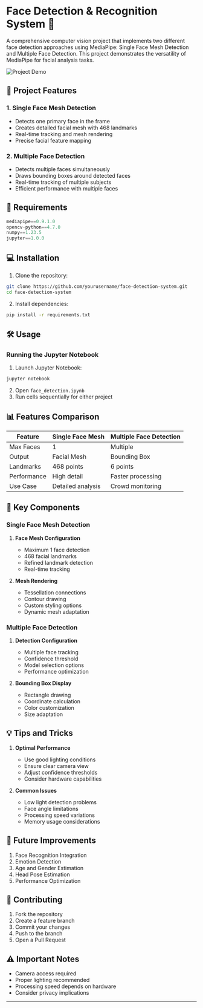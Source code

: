 # Face Detection & Recognition System 👤

A comprehensive computer vision project that implements two different face detection approaches using MediaPipe: Single Face Mesh Detection and Multiple Face Detection. This project demonstrates the versatility of MediaPipe for facial analysis tasks.

![Project Demo](https://raw.githubusercontent.com/username/repo/main/assets/face-detection-demo.png)

## 🎯 Project Features

### 1. Single Face Mesh Detection
- Detects one primary face in the frame
- Creates detailed facial mesh with 468 landmarks
- Real-time tracking and mesh rendering
- Precise facial feature mapping

### 2. Multiple Face Detection
- Detects multiple faces simultaneously
- Draws bounding boxes around detected faces
- Real-time tracking of multiple subjects
- Efficient performance with multiple faces

## 🚀 Requirements

```python
mediapipe==0.9.1.0
opencv-python==4.7.0
numpy==1.23.5
jupyter==1.0.0
```

## 💻 Installation

1. Clone the repository:
```bash
git clone https://github.com/yourusername/face-detection-system.git
cd face-detection-system
```

2. Install dependencies:
```bash
pip install -r requirements.txt
```

## 🛠️ Usage

### Running the Jupyter Notebook
1. Launch Jupyter Notebook:
```bash
jupyter notebook
```

2. Open `face_detection.ipynb`
3. Run cells sequentially for either project

## 📊 Features Comparison

| Feature | Single Face Mesh | Multiple Face Detection |
|---------|-----------------|------------------------|
| Max Faces | 1 | Multiple |
| Output | Facial Mesh | Bounding Box |
| Landmarks | 468 points | 6 points |
| Performance | High detail | Faster processing |
| Use Case | Detailed analysis | Crowd monitoring |

## 🎯 Key Components

### Single Face Mesh Detection
1. **Face Mesh Configuration**
   - Maximum 1 face detection
   - 468 facial landmarks
   - Refined landmark detection
   - Real-time tracking

2. **Mesh Rendering**
   - Tessellation connections
   - Contour drawing
   - Custom styling options
   - Dynamic mesh adaptation

### Multiple Face Detection
1. **Detection Configuration**
   - Multiple face tracking
   - Confidence threshold
   - Model selection options
   - Performance optimization

2. **Bounding Box Display**
   - Rectangle drawing
   - Coordinate calculation
   - Color customization
   - Size adaptation

## 💡 Tips and Tricks

1. **Optimal Performance**
   - Use good lighting conditions
   - Ensure clear camera view
   - Adjust confidence thresholds
   - Consider hardware capabilities

2. **Common Issues**
   - Low light detection problems
   - Face angle limitations
   - Processing speed variations
   - Memory usage considerations

## 🚀 Future Improvements

1. Face Recognition Integration
2. Emotion Detection
3. Age and Gender Estimation
4. Head Pose Estimation
5. Performance Optimization

## 🤝 Contributing

1. Fork the repository
2. Create a feature branch
3. Commit your changes
4. Push to the branch
5. Open a Pull Request

## ⚠️ Important Notes

- Camera access required
- Proper lighting recommended
- Processing speed depends on hardware
- Consider privacy implications

---
